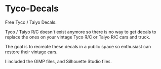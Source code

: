 # Tyco-Decals
Free Tyco / Taiyo Decals.

Tyco / Taiyo R/C doesn't exist anymore so there is no way to get decals to replace the ones on your vintage Tyco R/C or Taiyo R/C cars and truck.

The goal is to recreate these decals in a public space so enthusiast can restore their vintage cars.

I included the GIMP files, and Silhouette Studio files.
